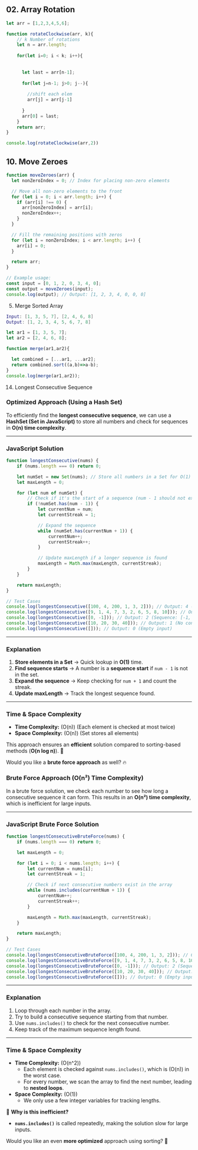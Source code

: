 ## 02. Array Rotation
```js
let arr = [1,2,3,4,5,6];

function rotateClockwise(arr, k){
    // k Number of rotations
    let n = arr.length;
    
    for(let i=0; i < k; i++){
      
      
      let last = arr[n-1];  
      
      for(let j=n-1; j>0; j--){
      
        //shift each elem 
        arr[j] = arr[j-1]
        
      }
      arr[0] = last;
    }
    return arr;
}

console.log(rotateClockwise(arr,2))
```
## 10. Move Zeroes

```js
function moveZeroes(arr) {
  let nonZeroIndex = 0; // Index for placing non-zero elements

  // Move all non-zero elements to the front
  for (let i = 0; i < arr.length; i++) {
    if (arr[i] !== 0) {
      arr[nonZeroIndex] = arr[i];
      nonZeroIndex++;
    }
  }

  // Fill the remaining positions with zeros
  for (let i = nonZeroIndex; i < arr.length; i++) {
    arr[i] = 0;
  }

  return arr;
}

// Example usage:
const input = [0, 1, 2, 0, 3, 4, 0];
const output = moveZeroes(input);
console.log(output); // Output: [1, 2, 3, 4, 0, 0, 0]
```

5. Merge Sorted Array
```lua
Input: [1, 3, 5, 7], [2, 4, 6, 8]
Output: [1, 2, 3, 4, 5, 6, 7, 8]
```
```js
let ar1 = [1, 3, 5, 7]; 
let ar2 = [2, 4, 6, 8];

function merge(ar1,ar2){

  let combined = [...ar1, ...ar2];
  return combined.sort((a,b)=>a-b);
}
console.log(merge(ar1,ar2));
```

14. Longest Consecutive Sequence
### **Optimized Approach (Using a Hash Set)**
To efficiently find the **longest consecutive sequence**, we can use a **HashSet (Set in JavaScript)** to store all numbers and check for sequences in **O(n) time complexity**.

---

### **JavaScript Solution**
```js
function longestConsecutive(nums) {
    if (nums.length === 0) return 0;

    let numSet = new Set(nums); // Store all numbers in a Set for O(1) lookups
    let maxLength = 0;

    for (let num of numSet) {
        // Check if it's the start of a sequence (num - 1 should not exist)
        if (!numSet.has(num - 1)) {
            let currentNum = num;
            let currentStreak = 1;

            // Expand the sequence
            while (numSet.has(currentNum + 1)) {
                currentNum++;
                currentStreak++;
            }

            // Update maxLength if a longer sequence is found
            maxLength = Math.max(maxLength, currentStreak);
        }
    }

    return maxLength;
}

// Test Cases
console.log(longestConsecutive([100, 4, 200, 1, 3, 2])); // Output: 4 (Sequence: [1, 2, 3, 4])
console.log(longestConsecutive([9, 1, 4, 7, 3, 2, 6, 5, 8, 10])); // Output: 10 (Sequence: [1,2,3,4,5,6,7,8,9,10])
console.log(longestConsecutive([0, -1])); // Output: 2 (Sequence: [-1, 0])
console.log(longestConsecutive([10, 20, 30, 40])); // Output: 1 (No consecutive sequence)
console.log(longestConsecutive([])); // Output: 0 (Empty input)
```

---

### **Explanation**
1. **Store elements in a Set** → Quick lookup in **O(1)** time.
2. **Find sequence starts** → A number is a **sequence start** if `num - 1` is not in the set.
3. **Expand the sequence** → Keep checking for `num + 1` and count the streak.
4. **Update maxLength** → Track the longest sequence found.

---

### **Time & Space Complexity**
- **Time Complexity:** \(O(n)\) (Each element is checked at most twice)
- **Space Complexity:** \(O(n)\) (Set stores all elements)

This approach ensures an **efficient** solution compared to sorting-based methods (**O(n log n)**). 🚀

Would you like a **brute force approach** as well? 🔥
### **Brute Force Approach (O(n²) Time Complexity)**  
In a brute force solution, we check each number to see how long a consecutive sequence it can form. This results in an **O(n²) time complexity**, which is inefficient for large inputs.

---

### **JavaScript Brute Force Solution**
```js
function longestConsecutiveBruteForce(nums) {
    if (nums.length === 0) return 0;

    let maxLength = 0;

    for (let i = 0; i < nums.length; i++) {
        let currentNum = nums[i];
        let currentStreak = 1;

        // Check if next consecutive numbers exist in the array
        while (nums.includes(currentNum + 1)) {
            currentNum++;
            currentStreak++;
        }

        maxLength = Math.max(maxLength, currentStreak);
    }

    return maxLength;
}

// Test Cases
console.log(longestConsecutiveBruteForce([100, 4, 200, 1, 3, 2])); // Output: 4 (Sequence: [1, 2, 3, 4])
console.log(longestConsecutiveBruteForce([9, 1, 4, 7, 3, 2, 6, 5, 8, 10])); // Output: 10 (Sequence: [1,2,3,4,5,6,7,8,9,10])
console.log(longestConsecutiveBruteForce([0, -1])); // Output: 2 (Sequence: [-1, 0])
console.log(longestConsecutiveBruteForce([10, 20, 30, 40])); // Output: 1 (No consecutive sequence)
console.log(longestConsecutiveBruteForce([])); // Output: 0 (Empty input)
```

---

### **Explanation**
1. Loop through each number in the array.
2. Try to build a consecutive sequence starting from that number.
3. Use `nums.includes()` to check for the next consecutive number.
4. Keep track of the maximum sequence length found.

---

### **Time & Space Complexity**
- **Time Complexity:** \(O(n^2)\)  
  - Each element is checked against `nums.includes()`, which is \(O(n)\) in the worst case.
  - For every number, we scan the array to find the next number, leading to **nested loops**.
- **Space Complexity:** \(O(1)\)  
  - We only use a few integer variables for tracking lengths.

🔴 **Why is this inefficient?**  
- **`nums.includes()`** is called repeatedly, making the solution slow for large inputs.

Would you like an even **more optimized** approach using sorting? 🚀